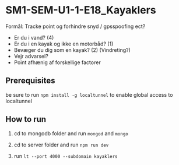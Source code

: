 # SM1-SEM-U1-1-E18_Kayaklers

Formål: Tracke point og forhindre snyd / gpsspoofing ect?
- Er du i vand? (4)
- Er du i en kayak og ikke en motorbåd? (1)
- Bevæger du dig som en kayak? (2) (Vindreting?)
- Vejr advarsel?
- Point afhænig af forskellige factorer

## Prerequisites
be sure to run ```npm install -g localtunnel``` to enable global access to localtunnel

## How to run

1. cd to mongodb folder and run ```mongod``` and ```mongo```

2. cd to server folder and run ```npm run dev```

3. run ```lt --port 4000 --subdomain kayaklers```
